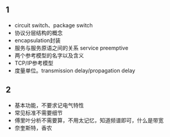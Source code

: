 
## 1
* circuit switch、package switch
* 协议分层结构的概念
* encapsulation封装
* 服务与服务原语之间的关系 service preemptive
* 两个参考模型的名字以及含义
* TCP/IP参考模型
* 度量单位。transmission delay/propagation delay

## 2
* 基本功能，不要求记电气特性
* 常见标准不需要细节
* 傅里叶分析不需要算，不用太记忆，知道频谱即可，什么是带宽
* 奈奎斯特，香农